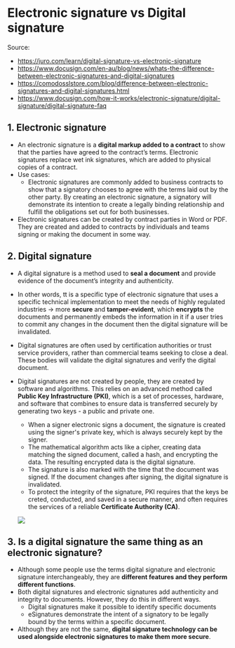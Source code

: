 # Electronic signature vs Digital signature

Source:

- <https://juro.com/learn/digital-signature-vs-electronic-signature>
- <https://www.docusign.com/en-au/blog/news/whats-the-difference-between-electronic-signatures-and-digital-signatures>
- <https://comodosslstore.com/blog/difference-between-electronic-signatures-and-digital-signatures.html>
- <https://www.docusign.com/how-it-works/electronic-signature/digital-signature/digital-signature-faq>

## 1. Electronic signature

- An electronic signature is a **digital markup added to a contract** to show that the parties have agreed to the contract’s terms. Electronic signatures replace wet ink signatures, which are added to physical copies of a contract.
- Use cases:
  - Electronic signatures are commonly added to business contracts to show that a signatory chooses to agree with the terms laid out by the other party. By creating an electronic signature, a signatory will demonstrate its intention to create a legally binding relationship and fulfill the obligations set out for both businesses.
- Electronic signatures can be created by contract parties in Word or PDF. They are created and added to contracts by individuals and teams signing or making the document in some way.

## 2. Digital signature

- A digital signature is a method used to **seal a document** and provide evidence of the document’s integrity and authenticity.
- In other words, tt is a specific type of electronic signature that uses a specific technical implementation to meet the needs of highly regulated industries -> more **secure** and **tamper-evident**, which **encrypts** the documents and permanently embeds the information in it if a user tries to commit any changes in the document then the digital signature will be invalidated.
- Digital signatures are often used by certification authorities or trust service providers, rather than commercial teams seeking to close a deal. These bodies will validate the digital signatures and verify the digital document.
- Digital signatures are not created by people, they are created by software and algorithms. This relies on an advanced method called **Public Key Infrastructure (PKI)**, which is a set of processes, hardware, and software that combines to ensure data is transferred securely by generating two keys - a public and private one.

  - When a signer electronic signs a document, the signature is created using the signer's private key, which is always securely kept by the signer.
  - The mathematical algorithm acts like a cipher, creating data matching the signed document, called a hash, and encrypting the data. The resulting encrypted data is the digital signature.
  - The signature is also marked with the time that the document was signed. If the document changes after signing, the digital signature is invalidated.
  - To protect the integrity of the signature, PKI requires that the keys be creted, conducted, and saved in a secure manner, and often requires the services of a reliable **Certificate Authority (CA)**.

  ![](https://www.docusign.com/static-c-assets/ds_subpage_diagram2.svg)

## 3. Is a digital signature the same thing as an electronic signature?

- Although some people use the terms digital signature and electronic signature interchangeably, they are **different features and they perform different functions**.
- Both digital signatures and electronic signatures add authenticity and integrity to documents. However, they do this in different ways.
  - Digital signatures make it possible to identify specific documents
  - eSignatures demonstrate the intent of a signatory to be legally bound by the terms within a specific document.
- Although they are not the same, **digital signature technology can be used alongside electronic signatures to make them more secure**.

